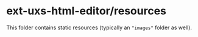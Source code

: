 # ext-uxs-html-editor/resources

This folder contains static resources (typically an `"images"` folder as well).
